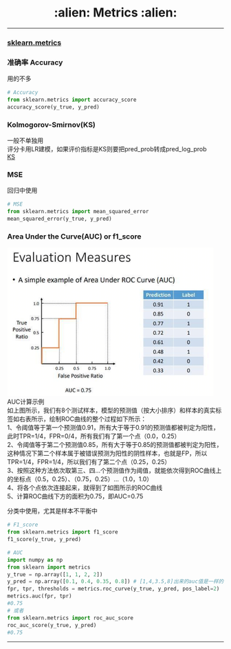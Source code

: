 <h1 align = "center">:alien: Metrics :alien:</h1>

---

### [sklearn.metrics][11]

### 准确率 Accuracy

用的不多<br>
```python
# Accuracy
from sklearn.metrics import accuracy_score
accuracy_score(y_true, y_pred)
```

### Kolmogorov-Smirnov(KS)

一般不单独用<br>
评分卡用LR建模，如果评价指标是KS则要把pred_prob转成pred_log_prob<br>
[KS](https://www.cnblogs.com/bergus/p/shu-ju-wa-jue-shu-yu-jie-xi.html)

### MSE

回归中使用
```python
# MSE
from sklearn.metrics import mean_squared_error
mean_squared_error(y_true, y_pred)
```

### Area Under the Curve(AUC) or f1_score

![](auc_calc.png)<br>
AUC计算示例<br>
如上图所示，我们有8个测试样本，模型的预测值（按大小排序）和样本的真实标签如右表所示，绘制ROC曲线的整个过程如下所示：<br>
1、令阈值等于第一个预测值0.91，所有大于等于0.91的预测值都被判定为阳性，此时TPR=1/4，FPR=0/4，所有我们有了第一个点（0.0，0.25）<br>
2、令阈值等于第二个预测值0.85，所有大于等于0.85的预测值都被判定为阳性，这种情况下第二个样本属于被错误预测为阳性的阴性样本，也就是FP，所以TPR=1/4，FPR=1/4，所以我们有了第二个点（0.25，0.25）<br>
3、按照这种方法依次取第三、四...个预测值作为阈值，就能依次得到ROC曲线上的坐标点（0.5，0.25）、（0.75，0.25）...（1.0，1.0）<br>
4、将各个点依次连接起来，就得到了如图所示的ROC曲线<br>
5、计算ROC曲线下方的面积为0.75，即AUC=0.75<br>

分类中使用，尤其是样本不平衡中
```python
# F1_score
from sklearn.metrics import f1_score
f1_score(y_true, y_pred)
```
```python
# AUC
import numpy as np
from sklearn import metrics
y_true = np.array([1, 1, 2, 2])
y_pred = np.array([0.1, 0.4, 0.35, 0.8]) # [1,4,3.5,8]出来的auc值是一样的
fpr, tpr, thresholds = metrics.roc_curve(y_true, y_pred, pos_label=2)
metrics.auc(fpr, tpr)
#0.75
# 或者
from sklearn.metrics import roc_auc_score
roc_auc_score(y_true, y_pred)
#0.75
```

---

 [0]: https://github.com/benhamner/Metrics/tree/master/Python
 [1]: http://img.blog.csdn.net/20150924153157802
 [2]: http://third.datacastle.cn/pkbigdata/master.other.img/7372d308-8d38-4e45-8ab7-ffab7763096a.png
 [3]: https://github.com/Jie-Yuan/DataMining/raw/master/7_Metrics/Pictures/11.png
 [11]: http://scikit-learn.org/stable/modules/model_evaluation.html#common-cases-predefined-values
 [12]: http://www.cnblogs.com/harvey888/p/6964741.html
 [13]: https://img-blog.csdn.net/20171012171557401?watermark/2/text/aHR0cDovL2Jsb2cuY3Nkbi5uZXQvdTAxMzQyMTYyOQ==/font/5a6L5L2T/fontsize/400/fill/I0JBQkFCMA==/dissolve/70/gravity/SouthEast
 [14]: https://www.cnblogs.com/bergus/p/shu-ju-wa-jue-shu-yu-jie-xi.html
 [15]: https://mp.weixin.qq.com/s?__biz=MzI1MzY0MzE4Mg==&mid=2247483981&idx=1&sn=f347a44a7b41693bc923de91d159dbf3&chksm=e9d0128cdea79b9a5628e932f614a681867d76307a90a0db67e8195c0b855e6a5160528a72d0&scene=0#rd
